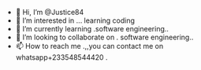 - 👋 Hi, I’m @Justice84
- 👀 I’m interested in ... learning coding
- 🌱 I’m currently learning .software engineering..
- 💞️ I’m looking to collaborate on . software engineering..
- 📫 How to reach me .,,you can contact me on whatsapp+233548544420
.

<!---
Justice84/Justice84 is a ✨ special ✨ repository because its `README.md` (this file) appears on your GitHub profile.
You can click the Preview link to take a look at your changes.
--->
